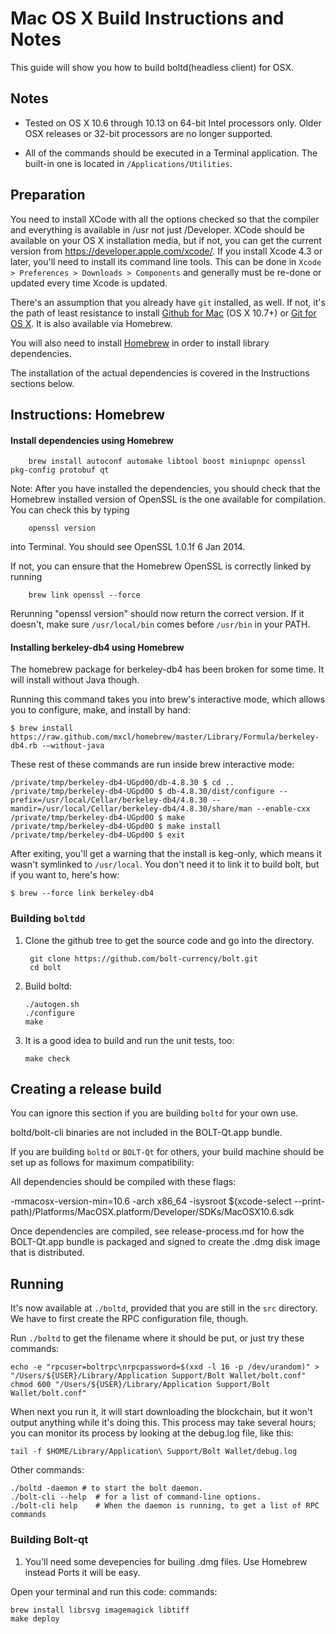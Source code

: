 Mac OS X Build Instructions and Notes
====================================
This guide will show you how to build boltd(headless client) for OSX.

Notes
-----

* Tested on OS X 10.6 through 10.13 on 64-bit Intel processors only.
Older OSX releases or 32-bit processors are no longer supported.

* All of the commands should be executed in a Terminal application. The
built-in one is located in `/Applications/Utilities`.

Preparation
-----------

You need to install XCode with all the options checked so that the compiler
and everything is available in /usr not just /Developer. XCode should be
available on your OS X installation media, but if not, you can get the
current version from https://developer.apple.com/xcode/. If you install
Xcode 4.3 or later, you'll need to install its command line tools. This can
be done in `Xcode > Preferences > Downloads > Components` and generally must
be re-done or updated every time Xcode is updated.

There's an assumption that you already have `git` installed, as well. If
not, it's the path of least resistance to install [Github for Mac](https://mac.github.com/)
(OS X 10.7+) or
[Git for OS X](https://code.google.com/p/git-osx-installer/). It is also
available via Homebrew.

You will also need to install [Homebrew](http://brew.sh)
in order to install library dependencies.

The installation of the actual dependencies is covered in the Instructions
sections below.

Instructions: Homebrew
----------------------

#### Install dependencies using Homebrew

        brew install autoconf automake libtool boost miniupnpc openssl pkg-config protobuf qt

Note: After you have installed the dependencies, you should check that the Homebrew installed version of OpenSSL is the one available for compilation. You can check this by typing

        openssl version

into Terminal. You should see OpenSSL 1.0.1f 6 Jan 2014.

If not, you can ensure that the Homebrew OpenSSL is correctly linked by running

        brew link openssl --force

Rerunning "openssl version" should now return the correct version. If it
doesn't, make sure `/usr/local/bin` comes before `/usr/bin` in your
PATH.

#### Installing berkeley-db4 using Homebrew

The homebrew package for berkeley-db4 has been broken for some time.  It will install without Java though.

Running this command takes you into brew's interactive mode, which allows you to configure, make, and install by hand:
```
$ brew install https://raw.github.com/mxcl/homebrew/master/Library/Formula/berkeley-db4.rb -–without-java
```

These rest of these commands are run inside brew interactive mode:
```
/private/tmp/berkeley-db4-UGpd0O/db-4.8.30 $ cd ..
/private/tmp/berkeley-db4-UGpd0O $ db-4.8.30/dist/configure --prefix=/usr/local/Cellar/berkeley-db4/4.8.30 --mandir=/usr/local/Cellar/berkeley-db4/4.8.30/share/man --enable-cxx
/private/tmp/berkeley-db4-UGpd0O $ make
/private/tmp/berkeley-db4-UGpd0O $ make install
/private/tmp/berkeley-db4-UGpd0O $ exit
```

After exiting, you'll get a warning that the install is keg-only, which means it wasn't symlinked to `/usr/local`.  You don't need it to link it to build bolt, but if you want to, here's how:

    $ brew --force link berkeley-db4


### Building `boltdd`

1. Clone the github tree to get the source code and go into the directory.

        git clone https://github.com/bolt-currency/bolt.git
        cd bolt

2.  Build boltd:

        ./autogen.sh
        ./configure
        make

3.  It is a good idea to build and run the unit tests, too:

        make check

Creating a release build
------------------------
You can ignore this section if you are building `boltd` for your own use.

boltd/bolt-cli binaries are not included in the BOLT-Qt.app bundle.

If you are building `boltd` or `BOLT-Qt` for others, your build machine should be set up
as follows for maximum compatibility:

All dependencies should be compiled with these flags:

 -mmacosx-version-min=10.6
 -arch x86_64
 -isysroot $(xcode-select --print-path)/Platforms/MacOSX.platform/Developer/SDKs/MacOSX10.6.sdk

Once dependencies are compiled, see release-process.md for how the BOLT-Qt.app
bundle is packaged and signed to create the .dmg disk image that is distributed.

Running
-------

It's now available at `./boltd`, provided that you are still in the `src`
directory. We have to first create the RPC configuration file, though.

Run `./boltd` to get the filename where it should be put, or just try these
commands:

    echo -e "rpcuser=boltrpc\nrpcpassword=$(xxd -l 16 -p /dev/urandom)" > "/Users/${USER}/Library/Application Support/Bolt Wallet/bolt.conf"
    chmod 600 "/Users/${USER}/Library/Application Support/Bolt Wallet/bolt.conf"

When next you run it, it will start downloading the blockchain, but it won't
output anything while it's doing this. This process may take several hours;
you can monitor its process by looking at the debug.log file, like this:

    tail -f $HOME/Library/Application\ Support/Bolt Wallet/debug.log

Other commands:

    ./boltd -daemon # to start the bolt daemon.
    ./bolt-cli --help  # for a list of command-line options.
    ./bolt-cli help    # When the daemon is running, to get a list of RPC commands

### Building Bolt-qt

1. You'll need some devepencies for builing .dmg files. Use Homebrew instead Ports it will be easy.

Open your terminal and run this code: 
commands:

    brew install librsvg imagemagick libtiff
    make deploy